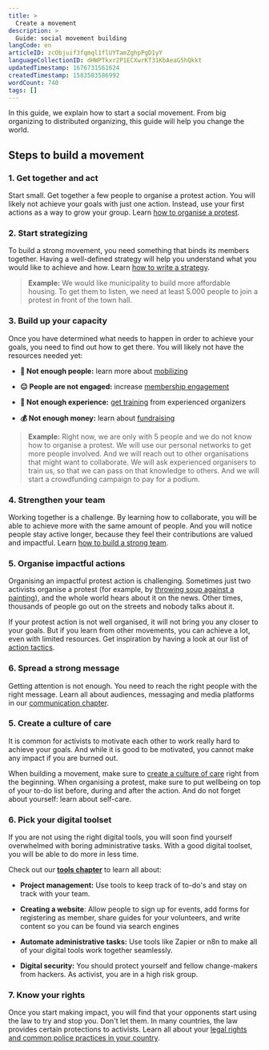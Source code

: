 ```yaml
---
title: >
  Create a movement
description: >
  Guide: social movement building
langCode: en
articleID: zcObjuif3fqmql1flUYTamZghpPgD1yY
languageCollectionID: dHWPTkxr2P1ECXwrKT31KbAeaG5hQkkt
updatedTimestamp: 1676731561624
createdTimestamp: 1583583586992
wordCount: 740
tags: []
---
```


In this guide, we explain how to start a social movement. From big organizing to distributed organizing, this guide will help you change the world.

## Steps to build a movement

### 1\. Get together and act

Start small. Get together a few people to organise a protest action. You will likely not achieve your goals with just one action. Instead, use your first actions as a way to grow your group. Learn [how to organise a protest](/organising/protest).

### 2\. Start strategizing

To build a strong movement, you need something that binds its members together. Having a well-defined strategy will help you understand what you would like to achieve and how. Learn [how to write a strategy](/strategy).

> **Example:** We would like municipality to build more affordable housing. To get them to listen, we need at least 5.000 people to join a protest in front of the town hall.

### 3\. Build up your capacity

Once you have determined what needs to happen in order to achieve your goals, you need to find out how to get there. You will likely not have the resources needed yet:

-   **🌊 Not enough people:** learn more about [mobilizing](/organizing/mobilising)
    
-   **😐 People are not engaged:** increase [membership engagement](/organising/engagement)
    
-   **💪 Not enough experience:** [get training](/trainings) from experienced organizers
    
-   **💰 Not enough money:** learn about [fundraising](/organising/fundraising)
    

> **Example:** Right now, we are only with 5 people and we do not know how to organise a protest. We will use our personal networks to get more people involved. And we will reach out to other organisations that might want to collaborate. We will ask experienced organisers to train us, so that we can pass on that knowledge to others. And we will start a crowdfunding campaign to pay for a podium.

### 4\. Strengthen your team

Working together is a challenge. By learning how to collaborate, you will be able to achieve more with the same amount of people. And you will notice people stay active longer, because they feel their contributions are valued and impactful. Learn [how to build a strong team](/organising#team-building).

### 5\. Organise impactful actions

Organising an impactful protest action is challenging. Sometimes just two activists organise a protest (for example, by [throwing soup against a painting](https://www.theguardian.com/environment/2022/oct/14/just-stop-oil-activists-throw-soup-at-van-goghs-sunflowers?utm_source=activisthandbook.org)), and the whole world hears about it on the news. Other times, thousands of people go out on the streets and nobody talks about it.

If your protest action is not well organised, it will not bring you any closer to your goals. But if you learn from other movements, you can achieve a lot, even with limited resources. Get inspiration by having a look at our list of [action tactics](/tactics).

### 6\. Spread a strong message

Getting attention is not enough. You need to reach the right people with the right message. Learn all about audiences, messaging and media platforms in our [communication chapter](/communication).

### **5\. Create a culture of care**

It is common for activists to motivate each other to work really hard to achieve your goals. And while it is good to be motivated, you cannot make any impact if you are burned out.

When building a movement, make sure to [create a culture of care](/wellbeing) right from the beginning. When organising a protest, make sure to put wellbeing on top of your to-do list before, during and after the action. And do not forget about yourself: learn about self-care.

### **6\. Pick your digital toolset**

If you are not using the right digital tools, you will soon find yourself overwhelmed with boring administrative tasks. With a good digital toolset, you will be able to do more in less time.

Check out our [**tools chapter**](https://activisthandbook.org/tools) to learn all about:

-   **Project management:** Use tools to keep track of to-do's and stay on track with your team.
    
-   **Creating a website**: Allow people to sign up for events, add forms for registering as member, share guides for your volunteers, and write content so you can be found via search engines
    
-   **Automate administrative tasks:** Use tools like Zapier or n8n to make all of your digital tools work together seamlessly.
    
-   **Digital security:** You should protect yourself and fellow change-makers from hackers. As activist, you are in a high risk group.
    

### **7\. Know your rights**

Once you start making impact, you will find that your opponents start using the law to try and stop you. Don't let them. In many countries, the law provides certain protections to activists. Learn all about your [legal rights and common police practices in your country](/rights).